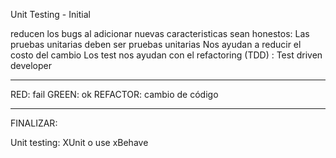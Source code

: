 
Unit Testing - Initial

reducen los bugs al adicionar nuevas caracteristicas
sean honestos: Las pruebas unitarias deben ser pruebas unitarias
Nos ayudan a reducir el costo del cambio
Los test nos ayudan con el refactoring (TDD) : Test driven developer

------------------------------------------------------------------------------------------------------------------------

RED: fail
GREEN: ok
REFACTOR: cambio de código

------------------------------------------------------------------------------------------------------------------------

FINALIZAR:

Unit testing: XUnit o use xBehave

